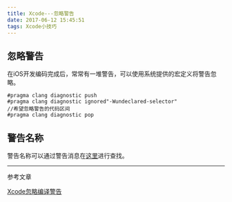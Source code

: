 ```yaml
---
title: Xcode---忽略警告
date: 2017-06-12 15:45:51
tags: Xcode小技巧
---
```

## 忽略警告
在iOS开发编码完成后，常常有一堆警告，可以使用系统提供的宏定义将警告忽略。

```
#pragma clang diagnostic push
#pragma clang diagnostic ignored"-Wundeclared-selector"
//希望忽略警告的代码区间
#pragma clang diagnostic pop
```

## 警告名称
警告名称可以通过警告消息在[这里](http://fuckingclangwarnings.com/)进行查找。

***
参考文章

[Xcode忽略编译警告](http://blog.csdn.net/u010462316/article/details/54618178)